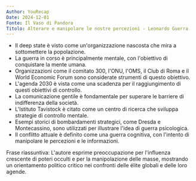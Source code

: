 ```yaml
---
Author: YouRecap
Date: 2024-12-01
Fonte: Il Vaso di Pandora
Titolo: Alterare e manipolare le nostre percezioni - Leonardo Guerra
---
```


- Il deep state è visto come un'organizzazione nascosta che mira a sottomettere la popolazione.
- La guerra in corso è principalmente mentale, con l'obiettivo di conquistare la mente umana.
- Organizzazioni come il comitato 300, l'ONU, l'OMS, il Club di Roma e il World Economic Forum sono considerate strumenti di questo obiettivo.
- L'agenda 2030 è vista come una scadenza per il raggiungimento di questi obiettivi di controllo.
- La comunicazione gentile è fondamentale per superare le barriere di indifferenza della società.
- L'Istituto Tavistock è citato come un centro di ricerca che sviluppa strategie di controllo mentale.
- Esempi storici di bombardamenti strategici, come Dresda e Montecassino, sono utilizzati per illustrare l'idea di guerra psicologica.
- Il conflitto attuale è definito come una guerra cognitiva, con l'intento di manipolare le percezioni e le informazioni.

Frase riassuntiva: L'autore esprime preoccupazione per l'influenza crescente di poteri occulti e per la manipolazione delle masse, mostrando un orientamento politico critico nei confronti delle élite globali e delle loro agende.
